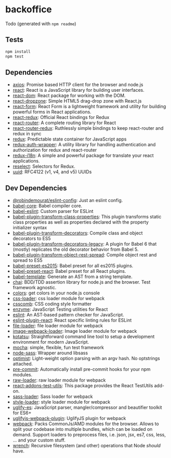 # backoffice 

Todo (generated with `npm readme`)

## Tests

```sh
npm install
npm test
```

## Dependencies

- [axios](https://github.com/axios/axios): Promise based HTTP client for the browser and node.js
- [react](https://github.com/facebook/react): React is a JavaScript library for building user interfaces.
- [react-dom](https://github.com/facebook/react): React package for working with the DOM.
- [react-dropzone](https://github.com/react-dropzone/react-dropzone): Simple HTML5 drag-drop zone with React.js
- [react-form](https://github.com/react-tools/react-form): React Form is a lightweight framework and utility for building powerful forms in React applications.
- [react-redux](https://github.com/reactjs/react-redux): Official React bindings for Redux
- [react-router](https://github.com/ReactTraining/react-router): A complete routing library for React
- [react-router-redux](https://github.com/reactjs/react-router-redux): Ruthlessly simple bindings to keep react-router and redux in sync
- [redux](https://github.com/reactjs/redux): Predictable state container for JavaScript apps
- [redux-auth-wrapper](https://github.com/mjrussell/redux-auth-wrapper): A utility library for handling authentication and authorization for redux and react-router
- [redux-i18n](https://github.com/APSL/redux-i18n): A simple and powerful package for translate your react applications.
- [reselect](https://github.com/reactjs/reselect): Selectors for Redux.
- [uuid](https://github.com/kelektiv/node-uuid): RFC4122 (v1, v4, and v5) UUIDs

## Dev Dependencies

- [@robindemourat/eslint-config](https://github.com/robindemourat/eslint-config): Just an eslint config.
- [babel-core](https://github.com/babel/babel/tree/master/packages): Babel compiler core.
- [babel-eslint](https://github.com/babel/babel-eslint): Custom parser for ESLint
- [babel-plugin-transform-class-properties](https://github.com/babel/babel/tree/master/packages): This plugin transforms static class properties as well as properties declared with the property initializer syntax
- [babel-plugin-transform-decorators](https://github.com/babel/babel/tree/master/packages): Compile class and object decorators to ES5
- [babel-plugin-transform-decorators-legacy](https://github.com/loganfsmyth/babel-plugin-transform-decorators-legacy): A plugin for Babel 6 that (mostly) replicates the old decorator behavior from Babel 5.
- [babel-plugin-transform-object-rest-spread](https://github.com/babel/babel/tree/master/packages): Compile object rest and spread to ES5
- [babel-preset-es2015](https://github.com/babel/babel/tree/master/packages): Babel preset for all es2015 plugins.
- [babel-preset-react](https://github.com/babel/babel/tree/master/packages): Babel preset for all React plugins.
- [babel-template](https://github.com/babel/babel/tree/master/packages): Generate an AST from a string template.
- [chai](https://github.com/chaijs/chai): BDD/TDD assertion library for node.js and the browser. Test framework agnostic.
- [colors](https://github.com/Marak/colors.js): get colors in your node.js console
- [css-loader](https://github.com/webpack/css-loader): css loader module for webpack
- [csscomb](https://github.com/csscomb/csscomb.js): CSS coding style formatter
- [enzyme](https://github.com/airbnb/enzyme): JavaScript Testing utilities for React
- [eslint](https://github.com/eslint/eslint): An AST-based pattern checker for JavaScript.
- [eslint-plugin-react](https://github.com/yannickcr/eslint-plugin-react): React specific linting rules for ESLint
- [file-loader](https://github.com/webpack/file-loader): file loader module for webpack
- [image-webpack-loader](https://github.com/tcoopman/image-webpack-loader): Image loader module for webpack
- [kotatsu](https://github.com/Yomguithereal/kotatsu): Straightforward command line tool to setup a development environment for modern JavaScript.
- [mocha](https://github.com/mochajs/mocha): simple, flexible, fun test framework
- [node-sass](https://github.com/sass/node-sass): Wrapper around libsass
- [optimist](https://github.com/substack/node-optimist): Light-weight option parsing with an argv hash. No optstrings attached.
- [pre-commit](https://github.com/observing/pre-commit): Automatically install pre-commit hooks for your npm modules.
- [raw-loader](https://github.com/webpack/raw-loader): raw loader module for webpack
- [react-addons-test-utils](https://github.com/facebook/react): This package provides the React TestUtils add-on.
- [sass-loader](https://github.com/webpack-contrib/sass-loader): Sass loader for webpack
- [style-loader](https://github.com/webpack/style-loader): style loader module for webpack
- [uglify-es](https://github.com/mishoo/UglifyJS2): JavaScript parser, mangler/compressor and beautifier toolkit for ES6+
- [uglifyjs-webpack-plugin](https://github.com/webpack-contrib/uglifyjs-webpack-plugin): UglifyJS plugin for webpack
- [webpack](https://github.com/webpack/webpack): Packs CommonJs/AMD modules for the browser. Allows to split your codebase into multiple bundles, which can be loaded on demand. Support loaders to preprocess files, i.e. json, jsx, es7, css, less, ... and your custom stuff.
- [wrench](https://github.com/ryanmcgrath/wrench-js): Recursive filesystem (and other) operations that Node *should* have.


